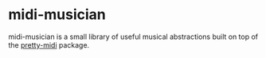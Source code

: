 # midi-musician

midi-musician is a small library of useful musical abstractions built on top of the [pretty-midi](https://github.com/craffel/pretty-midi) package.
